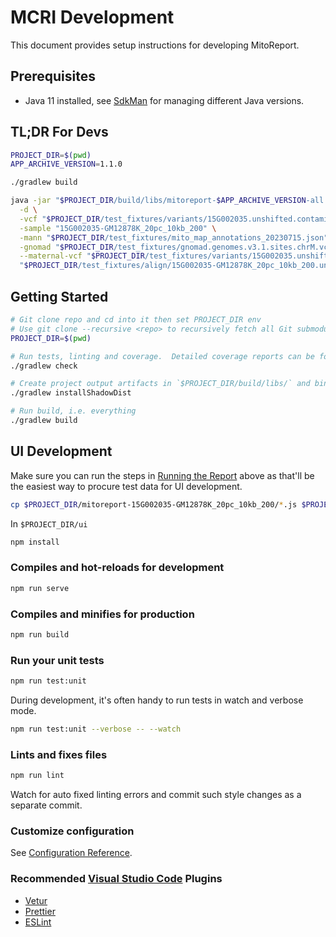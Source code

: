 # MCRI Development

This document provides setup instructions for developing MitoReport.

## Prerequisites

* Java 11 installed, see [SdkMan](https://sdkman.io/) for managing different Java versions.

## TL;DR For Devs

```bash
PROJECT_DIR=$(pwd)
APP_ARCHIVE_VERSION=1.1.0

./gradlew build

java -jar "$PROJECT_DIR/build/libs/mitoreport-$APP_ARCHIVE_VERSION-all.jar" mito-report \
  -d \
  -vcf "$PROJECT_DIR/test_fixtures/variants/15G002035.unshifted.contamination.filtering.intermediatefilter.norm.dedup.mito_vep.vcf.gz" \
  -sample "15G002035-GM12878K_20pc_10kb_200" \
  -mann "$PROJECT_DIR/test_fixtures/mito_map_annotations_20230715.json" \
  -gnomad "$PROJECT_DIR/test_fixtures/gnomad.genomes.v3.1.sites.chrM.vcf.bgz" \
  --maternal-vcf "$PROJECT_DIR/test_fixtures/variants/15G002035.unshifted.contamination.filtering.intermediatefilter.norm.dedup.mito_vep.vcf.gz" \
  "$PROJECT_DIR/test_fixtures/align/15G002035-GM12878K_20pc_10kb_200.unshifted.bam" $PROJECT_DIR/test_fixtures/controls/*.bam
```

## Getting Started

```bash
# Git clone repo and cd into it then set PROJECT_DIR env
# Use git clone --recursive <repo> to recursively fetch all Git submodules
PROJECT_DIR=$(pwd)

# Run tests, linting and coverage.  Detailed coverage reports can be found in `$PROJECT_DIR/ui/coverage/`
./gradlew check

# Create project output artifacts in `$PROJECT_DIR/build/libs/` and binaries in `$PROJECT_DIR/build/install/
./gradlew installShadowDist

# Run build, i.e. everything
./gradlew build
```

## UI Development

Make sure you can run the steps in [Running the Report](#running-the-report) above as that'll be the easiest way to
procure test data for UI development.

```bash
cp $PROJECT_DIR/mitoreport-15G002035-GM12878K_20pc_10kb_200/*.js $PROJECT_DIR/ui/public/
```

In `$PROJECT_DIR/ui`

```bash
npm install
```

### Compiles and hot-reloads for development

```bash
npm run serve
```

### Compiles and minifies for production

```bash
npm run build
```

### Run your unit tests

```bash
npm run test:unit
```

During development, it's often handy to run tests in watch and verbose mode.

```bash
npm run test:unit --verbose -- --watch
```

### Lints and fixes files

```bash
npm run lint
```

Watch for auto fixed linting errors and commit such style changes as a separate commit.

### Customize configuration

See [Configuration Reference](https://cli.vuejs.org/config/).

### Recommended [Visual Studio Code](https://code.visualstudio.com/) Plugins

* [Vetur](https://marketplace.visualstudio.com/items?itemName=octref.vetur)
* [Prettier](https://marketplace.visualstudio.com/items?itemName=esbenp.prettier-vscode)
* [ESLint](https://marketplace.visualstudio.com/items?itemName=dbaeumer.vscode-eslint)
